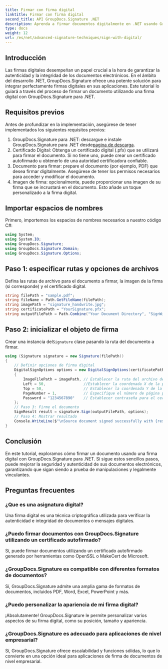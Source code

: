 ```yaml
---
title: Firmar con firma digital
linktitle: Firmar con firma digital
second_title: API GroupDocs.Signature .NET
description: Aprenda a firmar documentos digitalmente en .NET usando GroupDocs.Signature. Mejore la seguridad y la autenticidad con este completo tutorial.
type: docs
weight: 12
url: /es/net/advanced-signature-techniques/sign-with-digital/
---
```

## Introducción
Las firmas digitales desempeñan un papel crucial a la hora de garantizar la autenticidad y la integridad de los documentos electrónicos. En el ámbito del desarrollo .NET, GroupDocs.Signature ofrece una potente solución para integrar perfectamente firmas digitales en sus aplicaciones. Este tutorial lo guiará a través del proceso de firmar un documento utilizando una firma digital con GroupDocs.Signature para .NET.
## Requisitos previos
Antes de profundizar en la implementación, asegúrese de tener implementados los siguientes requisitos previos:
1.  GroupDocs.Signature para .NET: descargue e instale GroupDocs.Signature para .NET desde[pagina de descarga](https://releases.groupdocs.com/signature/net/).
2. Certificado Digital: Obtenga un certificado digital (.pfx) que se utilizará para firmar el documento. Si no tiene uno, puede crear un certificado autofirmado u obtenerlo de una autoridad certificadora confiable.
3. Documento para firmar: prepare el documento (por ejemplo, PDF) que desea firmar digitalmente. Asegúrese de tener los permisos necesarios para acceder y modificar el documento.
4. Imagen de firma: opcionalmente, puede proporcionar una imagen de su firma que se incrustará en el documento. Esto añade un toque personalizado a la firma digital.

## Importar espacios de nombres
Primero, importemos los espacios de nombres necesarios a nuestro código C#:
```csharp
using System;
using System.IO;
using GroupDocs.Signature;
using GroupDocs.Signature.Domain;
using GroupDocs.Signature.Options;
```
## Paso 1: especificar rutas y opciones de archivos
Defina las rutas de archivo para el documento a firmar, la imagen de la firma (si corresponde) y el certificado digital.
```csharp
string filePath = "sample.pdf";
string fileName = Path.GetFileName(filePath);
string imagePath = "signature_handwrite.jpg";
string certificatePath = "YourSignature.pfx";
string outputFilePath = Path.Combine("Your Document Directory", "SignWithDigital", fileName);
```
## Paso 2: inicializar el objeto de firma
 Crear una instancia del`Signature` clase pasando la ruta del documento a firmar.
```csharp
using (Signature signature = new Signature(filePath))
{
    // Definir opciones de firma digital
    DigitalSignOptions options = new DigitalSignOptions(certificatePath)
    {
        ImageFilePath = imagePath, // Establecer la ruta del archivo de imagen (opcional)
        Left = 50,                 //Establecer la coordenada X de la posición de la firma
        Top = 50,                  // Establecer la coordenada Y de la posición de la firma
        PageNumber = 1,            // Especifique el número de página para firmar
        Password = "1234567890"    // Establecer contraseña para el certificado (si es necesario)
    };
    // Paso 3: Firme el documento
    SignResult result = signature.Sign(outputFilePath, options);
    // Paso 4: Mostrar resultado
    Console.WriteLine($"\nSource document signed successfully with {result.Succeeded.Count} signature(s).\nFile saved at {outputFilePath}.");
}
```

## Conclusión
En este tutorial, exploramos cómo firmar un documento usando una firma digital con GroupDocs.Signature para .NET. Si sigue estos sencillos pasos, puede mejorar la seguridad y autenticidad de sus documentos electrónicos, garantizando que sigan siendo a prueba de manipulaciones y legalmente vinculantes.
## Preguntas frecuentes
### ¿Que es una asignatura digital?
Una firma digital es una técnica criptográfica utilizada para verificar la autenticidad e integridad de documentos o mensajes digitales.
### ¿Puedo firmar documentos con GroupDocs.Signature utilizando un certificado autofirmado?
Sí, puede firmar documentos utilizando un certificado autofirmado generado por herramientas como OpenSSL o MakeCert de Microsoft.
### ¿GroupDocs.Signature es compatible con diferentes formatos de documentos?
Sí, GroupDocs.Signature admite una amplia gama de formatos de documentos, incluidos PDF, Word, Excel, PowerPoint y más.
### ¿Puedo personalizar la apariencia de mi firma digital?
¡Absolutamente! GroupDocs.Signature le permite personalizar varios aspectos de su firma digital, como su posición, tamaño y apariencia.
### ¿GroupDocs.Signature es adecuado para aplicaciones de nivel empresarial?
Sí, GroupDocs.Signature ofrece escalabilidad y funciones sólidas, lo que lo convierte en una opción ideal para aplicaciones de firma de documentos de nivel empresarial.